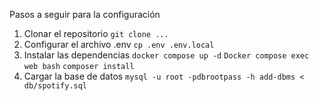 Pasos a seguir para la configuración
1. Clonar el repositorio 
```git clone ...```
2. Configurar el archivo .env
```cp .env .env.local```
3. Instalar las dependencias
```docker compose up -d```
```Docker compose exec web bash```
```composer install```
4. Cargar la base de datos
```mysql -u root -pdbrootpass -h add-dbms < db/spotify.sql```